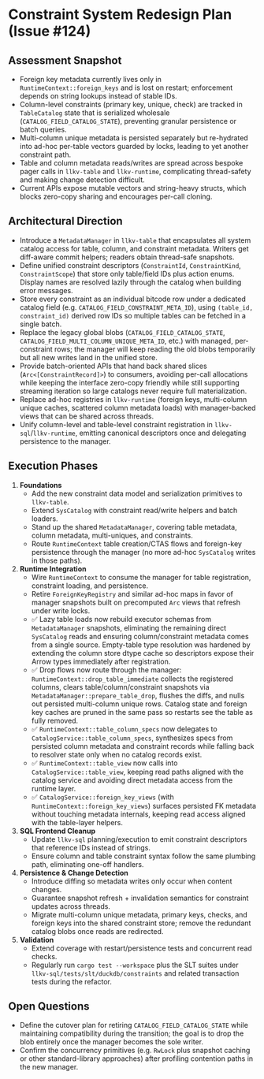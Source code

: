 # Constraint System Redesign Plan (Issue #124)

## Assessment Snapshot

- Foreign key metadata currently lives only in `RuntimeContext::foreign_keys` and is lost on restart; enforcement depends on string lookups instead of stable IDs.
- Column-level constraints (primary key, unique, check) are tracked in `TableCatalog` state that is serialized wholesale (`CATALOG_FIELD_CATALOG_STATE`), preventing granular persistence or batch queries.
- Multi-column unique metadata is persisted separately but re-hydrated into ad-hoc per-table vectors guarded by locks, leading to yet another constraint path.
- Table and column metadata reads/writes are spread across bespoke pager calls in `llkv-table` and `llkv-runtime`, complicating thread-safety and making change detection difficult.
- Current APIs expose mutable vectors and string-heavy structs, which blocks zero-copy sharing and encourages per-call cloning.

## Architectural Direction

- Introduce a `MetadataManager` in `llkv-table` that encapsulates all system catalog access for table, column, and constraint metadata. Writers get diff-aware commit helpers; readers obtain thread-safe snapshots.
- Define unified constraint descriptors (`ConstraintId`, `ConstraintKind`, `ConstraintScope`) that store only table/field IDs plus action enums. Display names are resolved lazily through the catalog when building error messages.
- Store every constraint as an individual bitcode row under a dedicated catalog field (e.g. `CATALOG_FIELD_CONSTRAINT_META_ID`), using `(table_id, constraint_id)` derived row IDs so multiple tables can be fetched in a single batch.
- Replace the legacy global blobs (`CATALOG_FIELD_CATALOG_STATE`, `CATALOG_FIELD_MULTI_COLUMN_UNIQUE_META_ID`, etc.) with managed, per-constraint rows; the manager will keep reading the old blobs temporarily but all new writes land in the unified store.
- Provide batch-oriented APIs that hand back shared slices (`Arc<[ConstraintRecord]>`) to consumers, avoiding per-call allocations while keeping the interface zero-copy friendly while still supporting streaming iteration so large catalogs never require full materialization.
- Replace ad-hoc registries in `llkv-runtime` (foreign keys, multi-column unique caches, scattered column metadata loads) with manager-backed views that can be shared across threads.
- Unify column-level and table-level constraint registration in `llkv-sql`/`llkv-runtime`, emitting canonical descriptors once and delegating persistence to the manager.

## Execution Phases

1. **Foundations**
   - Add the new constraint data model and serialization primitives to `llkv-table`.
   - Extend `SysCatalog` with constraint read/write helpers and batch loaders.
   - Stand up the shared `MetadataManager`, covering table metadata, column metadata, multi-uniques, and constraints.
   - Route `RuntimeContext` table creation/CTAS flows and foreign-key persistence through the manager (no more ad-hoc `SysCatalog` writes in those paths).
2. **Runtime Integration**
   - Wire `RuntimeContext` to consume the manager for table registration, constraint loading, and persistence.
   - Retire `ForeignKeyRegistry` and similar ad-hoc maps in favor of manager snapshots built on precomputed `Arc` views that refresh under write locks.
   - ✅ Lazy table loads now rebuild executor schemas from `MetadataManager` snapshots, eliminating the remaining direct `SysCatalog` reads and ensuring column/constraint metadata comes from a single source. Empty-table type resolution was hardened by extending the column store dtype cache so descriptors expose their Arrow types immediately after registration.
   - ✅ Drop flows now route through the manager: `RuntimeContext::drop_table_immediate` collects the registered columns, clears table/column/constraint snapshots via `MetadataManager::prepare_table_drop`, flushes the diffs, and nulls out persisted multi-column unique rows. Catalog state and foreign key caches are pruned in the same pass so restarts see the table as fully removed.
   - ✅ `RuntimeContext::table_column_specs` now delegates to `CatalogService::table_column_specs`, synthesizes specs from persisted column metadata and constraint records while falling back to resolver state only when no catalog records exist.
   - ✅ `RuntimeContext::table_view` now calls into `CatalogService::table_view`, keeping read paths aligned with the catalog service and avoiding direct metadata access from the runtime layer.
   - ✅ `CatalogService::foreign_key_views` (with `RuntimeContext::foreign_key_views`) surfaces persisted FK metadata without touching metadata internals, keeping read access aligned with the table-layer helpers.
3. **SQL Frontend Cleanup**
   - Update `llkv-sql` planning/execution to emit constraint descriptors that reference IDs instead of strings.
   - Ensure column and table constraint syntax follow the same plumbing path, eliminating one-off handlers.
4. **Persistence & Change Detection**
   - Introduce diffing so metadata writes only occur when content changes.
   - Guarantee snapshot refresh + invalidation semantics for constraint updates across threads.
   - Migrate multi-column unique metadata, primary keys, checks, and foreign keys into the shared constraint store; remove the redundant catalog blobs once reads are redirected.
5. **Validation**
   - Extend coverage with restart/persistence tests and concurrent read checks.
   - Regularly run `cargo test --workspace` plus the SLT suites under `llkv-sql/tests/slt/duckdb/constraints` and related transaction tests during the refactor.

## Open Questions

- Define the cutover plan for retiring `CATALOG_FIELD_CATALOG_STATE` while maintaining compatibility during the transition; the goal is to drop the blob entirely once the manager becomes the sole writer.
- Confirm the concurrency primitives (e.g. `RwLock` plus snapshot caching or other standard-library approaches) after profiling contention paths in the new manager.
